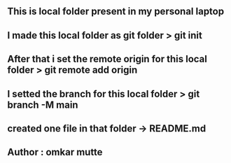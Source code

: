 ## This is local folder present in my personal laptop 
## I made this local folder as git folder > git init
## After that i set the remote origin for this local folder > git remote add origin <url>
## I setted the branch for this local folder > git branch -M main
## created one file in that folder -> README.md
## Author : omkar mutte
